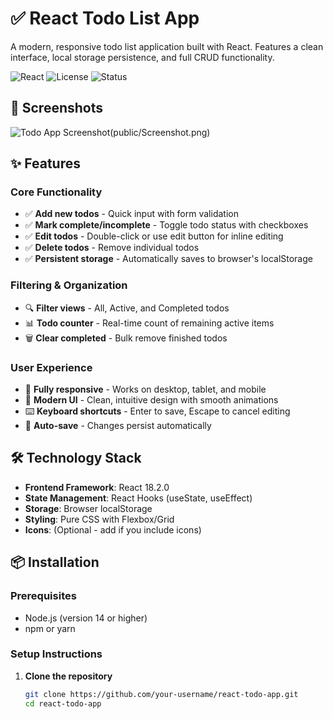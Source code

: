 # ✅ React Todo List App

A modern, responsive todo list application built with React. Features a clean interface, local storage persistence, and full CRUD functionality.

![React](https://img.shields.io/badge/React-18.2.0-blue)
![License](https://img.shields.io/badge/License-MIT-green)
![Status](https://img.shields.io/badge/Status-Active-brightgreen)

## 📸 Screenshots

![Todo App Screenshot](public/Screenshot(1).png)(public/Screenshot.png)


## ✨ Features

### Core Functionality
- ✅ **Add new todos** - Quick input with form validation
- ✅ **Mark complete/incomplete** - Toggle todo status with checkboxes
- ✅ **Edit todos** - Double-click or use edit button for inline editing
- ✅ **Delete todos** - Remove individual todos
- ✅ **Persistent storage** - Automatically saves to browser's localStorage

### Filtering & Organization
- 🔍 **Filter views** - All, Active, and Completed todos
- 📊 **Todo counter** - Real-time count of remaining active items
- 🗑️ **Clear completed** - Bulk remove finished todos

### User Experience
- 📱 **Fully responsive** - Works on desktop, tablet, and mobile
- 🎨 **Modern UI** - Clean, intuitive design with smooth animations
- ⌨️ **Keyboard shortcuts** - Enter to save, Escape to cancel editing
- 💾 **Auto-save** - Changes persist automatically

## 🛠️ Technology Stack

- **Frontend Framework**: React 18.2.0
- **State Management**: React Hooks (useState, useEffect)
- **Storage**: Browser localStorage
- **Styling**: Pure CSS with Flexbox/Grid
- **Icons**: (Optional - add if you include icons)

## 📦 Installation

### Prerequisites
- Node.js (version 14 or higher)
- npm or yarn

### Setup Instructions

1. **Clone the repository**
   ```bash
   git clone https://github.com/your-username/react-todo-app.git
   cd react-todo-app
